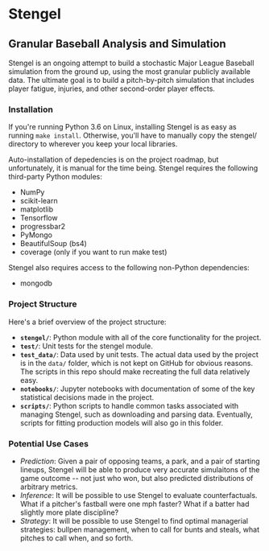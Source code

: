 # Stengel
## Granular Baseball Analysis and Simulation

Stengel is an ongoing attempt to build a stochastic Major League Baseball simulation from the ground up, using the most granular publicly available data. The ultimate goal is to build a pitch-by-pitch simulation that includes player fatigue, injuries, and other second-order player effects.

### Installation

If you're running Python 3.6 on Linux, installing Stengel is as easy as running `make install`. Otherwise, you'll have to manually copy the stengel/ directory to wherever you keep your local libraries.

Auto-installation of depedencies is on the project roadmap, but unfortunately, it is manual for the time being. Stengel requires the following third-party Python modules:

- NumPy
- scikit-learn
- matplotlib
- Tensorflow
- progressbar2
- PyMongo
- BeautifulSoup (bs4)
- coverage (only if you want to run make test)

Stengel also requires access to the following non-Python dependencies:

- mongodb

### Project Structure

Here's a brief overview of the project structure:
- **`stengel/`**: Python module with all of the core functionality for the project.
- **`test/`**: Unit tests for the stengel module.
- **`test_data/`**: Data used by unit tests. The actual data used by the project is in the `data/` folder, which is not kept on GitHub for obvious reasons. The scripts in this repo should make recreating the full data relatively easy.
- **`notebooks/`**: Jupyter notebooks with documentation of some of the key statistical decisions made in the project.
- **`scripts/`**: Python scripts to handle common tasks associated with managing Stengel, such as downloading and parsing data. Eventually, scripts for fitting production models will also go in this folder.

### Potential Use Cases

- *Prediction*: Given a pair of opposing teams, a park, and a pair of starting lineups, Stengel will be able to produce very accurate simulaitons of the game outcome -- not just who won, but also predicted distributions of arbitrary metrics.
- *Inference*: It will be possible to use Stengel to evaluate counterfactuals. What if a pitcher's fastball were one mph faster? What if a batter had slightly more plate discipline?
- *Strategy*: It will be possible to use Stengel to find optimal managerial strategies: bullpen management, when to call for bunts and steals, what pitches to call when, and so forth.

